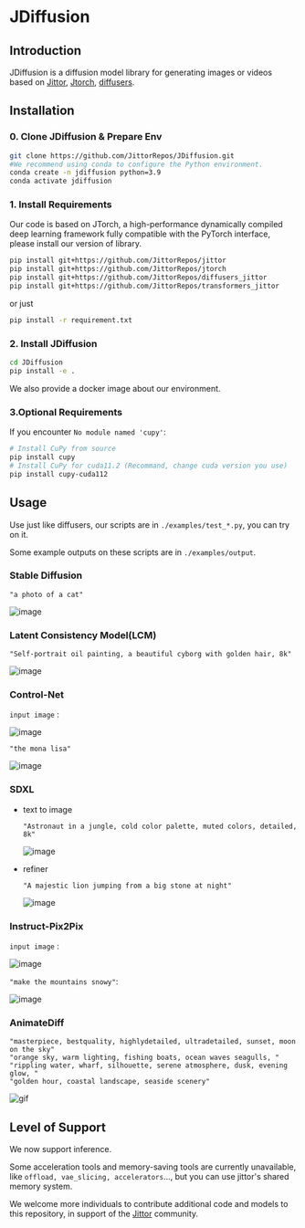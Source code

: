 # JDiffusion

## Introduction

JDiffusion is a diffusion model library for generating images or videos based on [Jittor](https://github.com/Jittor/jittor), [Jtorch](https://github.com/JITTorch/jtorch), [diffusers](https://github.com/huggingface/diffusers).

## Installation
### 0. Clone JDiffusion & Prepare Env
```bash
git clone https://github.com/JittorRepos/JDiffusion.git
#We recommend using conda to configure the Python environment.
conda create -n jdiffusion python=3.9
conda activate jdiffusion
```
### 1. Install Requirements

Our code is based on JTorch, a high-performance dynamically compiled deep learning framework fully compatible with the PyTorch interface, please install our version of library.

```bash
pip install git+https://github.com/JittorRepos/jittor
pip install git+https://github.com/JittorRepos/jtorch
pip install git+https://github.com/JittorRepos/diffusers_jittor
pip install git+https://github.com/JittorRepos/transformers_jittor
```
or just
```bash
pip install -r requirement.txt
```
### 2. Install JDiffusion
```bash
cd JDiffusion
pip install -e .
```
We also provide a docker image about our environment.

### 3.Optional Requirements
 If you encounter `No module named 'cupy'`:
```bash
# Install CuPy from source
pip install cupy
# Install CuPy for cuda11.2 (Recommand, change cuda version you use)
pip install cupy-cuda112
```

## Usage

Use just like diffusers, our scripts are in `./examples/test_*.py`, you can try on it.

Some example outputs on these scripts are in `./examples/output`.

### Stable Diffusion

`"a photo of a cat"`

![image](./examples/output/stable_diffusion_output_0.jpg)

### Latent Consistency Model(LCM)

`"Self-portrait oil painting, a beautiful cyborg with golden hair, 8k"`

![image](./examples/output/test_lcm_text_to_img.png)

### Control-Net

`input image` :

![image](./examples/asset/input_image_vermeer.png)

`"the mona lisa"`

![image](./examples/output/test_controlnet.png)

### SDXL

- text to image

    `"Astronaut in a jungle, cold color palette, muted colors, detailed, 8k"`

    ![image](./examples/output/test_sdxl_text2img.jpg)

- refiner

    `"A majestic lion jumping from a big stone at night"`

    ![image](./examples/output/test_sdxl_refiner_refine.png)

### Instruct-Pix2Pix

`input image` :

![image](./examples/asset/mountain.png)

`"make the mountains snowy"`:

![image](./examples/output/test_ip2p.jpg)


### AnimateDiff

```
"masterpiece, bestquality, highlydetailed, ultradetailed, sunset, moon on the sky"
"orange sky, warm lighting, fishing boats, ocean waves seagulls, "
"rippling water, wharf, silhouette, serene atmosphere, dusk, evening glow, "
"golden hour, coastal landscape, seaside scenery"
```

![gif](./examples/output/animation.gif)


## Level of Support
We now support inference.

Some acceleration tools and memory-saving tools are currently unavailable, like `offload, vae_slicing, accelerators`..., but you can use jittor's shared memory system.

We welcome more individuals to contribute additional code and models to this repository, in support of the [Jittor](https://github.com/Jittor/jittor) community.

